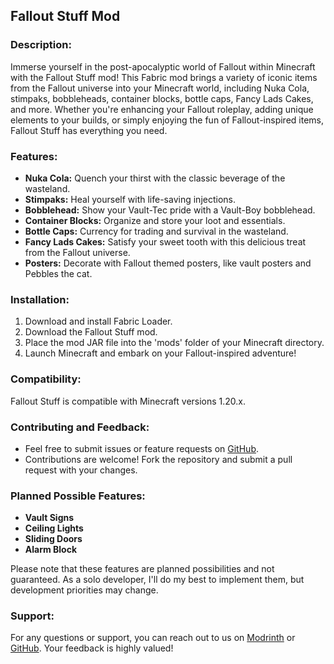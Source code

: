 ## Fallout Stuff Mod

### Description:

Immerse yourself in the post-apocalyptic world of Fallout within Minecraft with the Fallout Stuff mod! This Fabric mod
brings a variety of iconic items from the Fallout universe into your Minecraft world, including Nuka Cola, stimpaks,
bobbleheads, container blocks, bottle caps, Fancy Lads Cakes, and more. Whether you're enhancing your Fallout roleplay,
adding unique elements to your builds, or simply enjoying the fun of Fallout-inspired items, Fallout Stuff has
everything you need.

### Features:

- **Nuka Cola:** Quench your thirst with the classic beverage of the wasteland.
- **Stimpaks:** Heal yourself with life-saving injections.
- **Bobblehead:** Show your Vault-Tec pride with a Vault-Boy bobblehead.
- **Container Blocks:** Organize and store your loot and essentials.
- **Bottle Caps:** Currency for trading and survival in the wasteland.
- **Fancy Lads Cakes:** Satisfy your sweet tooth with this delicious treat from the Fallout universe.
- **Posters:** Decorate with Fallout themed posters, like vault posters and Pebbles the cat.

### Installation:

1. Download and install Fabric Loader.
2. Download the Fallout Stuff mod.
3. Place the mod JAR file into the 'mods' folder of your Minecraft directory.
4. Launch Minecraft and embark on your Fallout-inspired adventure!

### Compatibility:

Fallout Stuff is compatible with Minecraft versions 1.20.x.

### Contributing and Feedback:

- Feel free to submit issues or feature requests on [GitHub](https://github.com/andersmmg/fallout-stuff/issues).
- Contributions are welcome! Fork the repository and submit a pull request with your changes.

### Planned Possible Features:

- **Vault Signs**
- **Ceiling Lights**
- **Sliding Doors**
- **Alarm Block**

Please note that these features are planned possibilities and not guaranteed. As a solo developer, I'll do my best to
implement them, but development priorities may change.

### Support:

For any questions or support, you can reach out to us on [Modrinth](https://modrinth.com/mod/fallout-stuff)
or [GitHub](https://github.com/andersmmg/fallout-stuff). Your feedback is highly valued!


